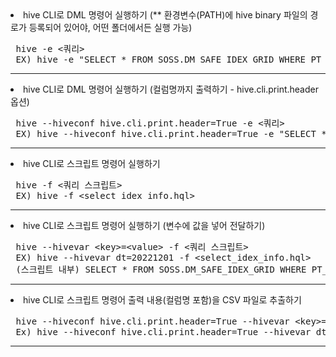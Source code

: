    <dl>
    <li> hive CLI로 DML 명령어 실행하기 (** 환경변수(PATH)에 hive binary 파일의 경로가 등록되어 있어야, 어떤 폴더에서든 실행 가능) </li>
    <pre> hive -e &lt;쿼리&gt; <br> EX) hive -e "SELECT * FROM SOSS.DM_SAFE_IDEX_GRID WHERE PT_STDR_DE = 20221201" </pre>
  </dl><hr>
 
   <dl>
    <li> hive CLI로 DML 명령어 실행하기 (컬럼명까지 출력하기 - hive.cli.print.header 옵션)  </li>
    <pre> hive --hiveconf hive.cli.print.header=True -e &lt;쿼리&gt; <br> EX) hive --hiveconf hive.cli.print.header=True -e "SELECT * FROM SOSS.DM_SAFE_IDEX_GRID WHERE PT_STDR_DE = 20221201" </pre></pre>
  </dl><hr>
 
   <dl>
    <li> hive CLI로 스크립트 명령어 실행하기  </li>
    <pre> hive -f &lt;쿼리 스크립트&gt; <br> EX) hive -f &lt;select_idex_info.hql&gt; </pre>
  </dl><hr>

   <dl>
    <li> hive CLI로 스크립트 명령어 실행하기 (변수에 값을 넣어 전달하기)  </li>
    <pre> hive --hivevar &lt;key&gt;=&lt;value&gt; -f &lt;쿼리 스크립트&gt; <br> EX) hive --hivevar dt=20221201 -f &lt;select_idex_info.hql&gt; <br> (스크립트 내부) SELECT * FROM SOSS.DM_SAFE_IDEX_GRID WHERE PT_STDR_DE = ${dt} </pre>
  </dl><hr>

   <dl>
    <li> hive CLI로 스크립트 명령어 출력 내용(컬럼명 포함)을 CSV 파일로 추출하기  </li>
    <pre> hive --hiveconf hive.cli.print.header=True --hivevar &lt;key&gt;=&lt;value&gt; -f &lt;쿼리 스크립트&gt; | sed 's/[\t]/,/g' > .(현재경로)/&lt;파일명.csv&gt; <br> Ex) hive --hiveconf hive.cli.print.header=True --hivevar dt='20221201' -f select_idex_info.hql | sed 's/[\t]/,/g' > ./output.csv </pre>	

  </dl><hr>
